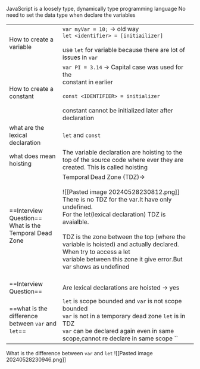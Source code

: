 JavaScript is a loosely type, dynamically type programming language
No need to set the data type when declare the variables

|                                                              |                                                                                                                                                                                                                                                                                                                                                                                              |
| ------------------------------------------------------------ | -------------------------------------------------------------------------------------------------------------------------------------------------------------------------------------------------------------------------------------------------------------------------------------------------------------------------------------------------------------------------------------------- |
| How to create a variable                                     | `var myVar = 10;` -> old way<br>`let <identifier> = [initiailizer]`<br><br>use `let` for variable because there are lot of<br>issues in `var`                                                                                                                                                                                                                                                |
| How to create a constant                                     | `var PI = 3.14` -> Capital case was used for the <br>constant in earlier<br><br>`const <IDENTIFIER> = initializer`<br><br>constant cannot be initialized later after declaration                                                                                                                                                                                                             |
| what are the lexical <br>declaration                         | `let` and `const`                                                                                                                                                                                                                                                                                                                                                                            |
| what does mean hoisting                                      | The variable declaration are hoisting to the top of the source code where ever they are created. This is called hoisting                                                                                                                                                                                                                                                                     |
| ==Interview Question==<br>What is the <br>Temporal Dead Zone | Temporal Dead Zone (TDZ)-><br><br>![[Pasted image 20240528230812.png]]<br>There is no TDZ for the var.It have only undefined. <br>For the let(lexical declaration) TDZ is avaialble.<br><br>TDZ is the zone between the top (where the variable is hoisted) and actually declared. When try to access a let <br> variable between this zone it give error.But var shows as undefined<br><br> |
| ==Interview Question==                                       | Are lexical declarations are hoisted -> yes                                                                                                                                                                                                                                                                                                                                                  |
| ==what is the <br>difference between `var` and `let`==       | `let` is scope bounded and `var` is not scope bounded<br>`var` is not in a temporary dead zone `let` is in TDZ<br>`var` can be declared again even in same scope,cannot re declare in same scope ``<br>                                                                                                                                                                                      |
What is the difference between  `var` and `let`
![[Pasted image 20240528230946.png]]
